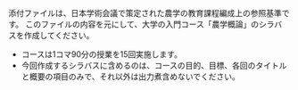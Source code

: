 添付ファイルは、日本学術会議で策定された農学の教育課程編成上の参照基準です。
このファイルの内容を元にして、大学の入門コース「農学概論」のシラバスを作成してください。

- コースは1コマ90分の授業を15回実施します。
- 今回作成するシラバスに含めるのは、コースの目的、目標、各回のタイトルと概要の項目のみで、それ以外は出力煮含めないでください。
